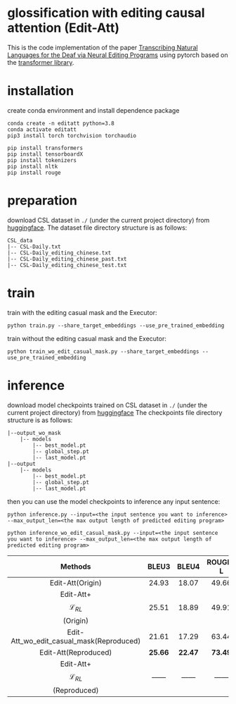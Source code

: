 # glossification with editing causal attention (Edit-Att)

This is the code implementation of the paper [Transcribing Natural Languages for the Deaf via Neural Editing Programs](https://ojs.aaai.org/index.php/AAAI/article/view/21457) using pytorch based on the [transformer library](https://github.com/tunz/transformer-pytorch).

# installation

create conda environment and install dependence package

```shell
conda create -n editatt python=3.8
conda activate editatt
pip3 install torch torchvision torchaudio

pip install transformers
pip install tensorboardX
pip install tokenizers
pip install nltk
pip install rouge
```

# preparation

download CSL dataset in ```./``` (under the current project directory) from [huggingface](https://huggingface.co/datasets/caijanfeng/CSL_edit_dataset). 
The dataset file directory structure is as follows:

```
CSL_data
|-- CSL-Daily.txt
|-- CSL-Daily_editing_chinese.txt
|-- CSL-Daily_editing_chinese_past.txt
|-- CSL-Daily_editing_chinese_test.txt
```

# train

train with the editing casual mask and the Executor:

```shell
python train.py --share_target_embeddings --use_pre_trained_embedding
```

train without the editing casual mask and the Executor:

```shell
python train_wo_edit_casual_mask.py --share_target_embeddings --use_pre_trained_embedding
```

# inference

download model checkpoints trained on CSL dataset in ```./``` (under the current project directory) from [huggingface](https://huggingface.co/caijanfeng/Edit-Att)
The checkpoints file directory structure is as follows:

```
|--output_wo_mask
    |-- models
        |-- best_model.pt
        |-- global_step.pt
        |-- last_model.pt
|--output
    |-- models
        |-- best_model.pt
        |-- global_step.pt
        |-- last_model.pt
```

then you can use the model checkpoints to inference any input sentence:

```shell
python inference.py --input=<the input sentence you want to inference> --max_output_len=<the max output length of predicted editing program>
```

```shell
python inference_wo_edit_casual_mask.py --input=<the input sentence you want to inference> --max_output_len=<the max output length of predicted editing program>
```

|                  Methods                  |    BLEU3    |    BLEU4    |   ROUGE-L   |
|:-----------------------------------------:|:-----------:|:-----------:|:-----------:|
|             Edit-Att(Origin)              |    24.93    |    18.07    |    49.66    |
|   Edit-Att+$$\mathcal{L}_{RL}$$(Origin)   |    25.51    |    18.89    |    49.91    |
| Edit-Att_wo_edit_casual_mask(Reproduced)  |    21.61    |    17.29    |    63.44    |
|           Edit-Att(Reproduced)            |  **25.66**  |  **22.47**  |  **73.49**  |
| Edit-Att+$$\mathcal{L}_{RL}$$(Reproduced) |     ——      |     ——      |     ——      |